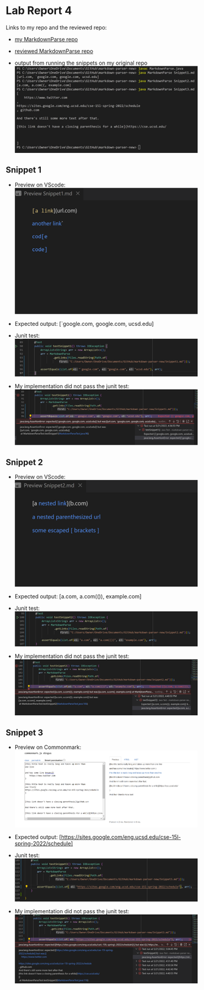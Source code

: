 # Lab Report 4

Links to my repo and the reviewed repo:
* [my MarkdownParse repo](https://github.com/Rena2025/markdown-parser-new)
* [reviewed MarkdownParse repo](https://github.com/ayushs2725/markdown-parser)

* output from running the snippets on my original repo
![image](lab4-1.png)

## Snippet 1
* Preview on VScode: ![image](lab4-2.png)
* Expected output: [`google.com, google.com, ucsd.edu]

* Junit test:
![image](lab4-5.1.png)

* My implementation did not pass the junit test:
![image](lab4-5.1.2.png)

## Snippet 2
* Preview on VScode: ![image](lab4-3.png)
* Expected output: [a.com, a.com(()), example.com]

* Junit test:
![image](lab4-5.2.png)

* My implementation did not pass the junit test:
![image](lab4-5.2.2.png)

## Snippet 3
* Preview on Commonmark: ![image](lab4-snippet3.png)
* Expected output: [https://sites.google.com/eng.ucsd.edu/cse-15l-spring-2022/schedule]

* Junit test:
![image](lab4-snippet3junit.png)

* My implementation did not pass the junit test:
![image](lab4-snippet3error.png)


